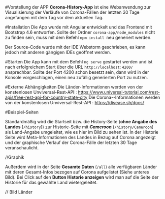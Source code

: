 #Vorstellung der APP
**Corona-History-App** ist eine Webanwendung zur Visualisierung der Verläufe von Corona-Fällen der letzten 30 Tage angefangen mit dem Tag vor dem aktuellen Tag.

#Installation
Die App wurde mit Angular  entwickelt und das Frontend mit Bootstrap 4.6 entworfen.
Sollte der Ordner `corona-app/node_modules` nicht zu finden sein, muss mit dem Befehl `npm install `neu generiert werden.

Der Source-Code wurde mit der IDE Webstorm geschrieben, es kann jedoch mit anderen gängigen IDEs geöffnet werden.

#Starten
Die App kann mit dem Befehl `ng serve` gestartet werden und ist nach erfolgreichem Start über die URL   `http://localhost:4200/`  ansprechbar.
Sollte der Port 4200 schon besetzt sein, dann wird in der Konsole vorgeschlagen, einen neu zufällig generierten Port zu nutzen.


#Externe Abhängigkeiten
Die Länder-Informationen werden von der konstenlosen Unviversal-Rest-API : https://www.universal-tutorial.com/rest-apis/free-rest-api-for-country-state-city
Die Corona--Informationen werden von der konstenlosen Unviversal-Rest-API : https://disease.sh/docs/

#Beispiel-Seiten

Standardmäßig wird die Startseit bzw. die History-Seite (**ohne Angabe des Landes** [`/history`]) zur Historie-Seite mit **_Cameroon_** (`/history/Cameroon`) als Land-Angabe umgeleitet, wie es hier im Bild zu sehen ist.
In der Historie Seite wird Meta-Informationen des Landes in Bezug auf Corona angezeigt und der graphische Verlauf der Corona-Fälle der letzten 30 Tage veranschaulicht.



//Graphik



Außerdem wird in der Seite **Gesamte Daten** (`/all`) alle verfügbaren Länder mit deren Gesamt-Infos bezogen auf Corona aufgelistet (Siehe unteres Bild). 
Bei Click auf den **Button Historie anzeigen** wird man auf die Seite der Historie für das gewählte Land wietergeleitet.

// Bild Länder

